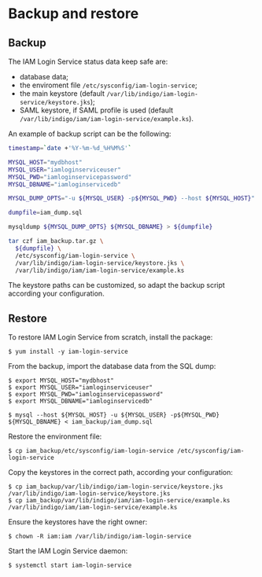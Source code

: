 # Backup and restore

## Backup

The IAM Login Service status data keep safe are:
 - database data;
 - the enviroment file `/etc/sysconfig/iam-login-service`;
 - the main keystore (default `/var/lib/indigo/iam-login-service/keystore.jks`);
 - SAML keystore, if SAML profile is used (default `/var/lib/indigo/iam/iam-login-service/example.ks`).

An example of backup script can be the following:

```bash
timestamp=`date +'%Y-%m-%d_%H%M%S'`

MYSQL_HOST="mydbhost"
MYSQL_USER="iamloginserviceuser"
MYSQL_PWD="iamloginservicepassword"
MYSQL_DBNAME="iamloginservicedb"

MYSQL_DUMP_OPTS="-u ${MYSQL_USER} -p${MYSQL_PWD} --host ${MYSQL_HOST}"

dumpfile=iam_dump.sql

mysqldump ${MYSQL_DUMP_OPTS} ${MYSQL_DBNAME} > ${dumpfile}

tar czf iam_backup.tar.gz \
  ${dumpfile} \
  /etc/sysconfig/iam-login-service \
  /var/lib/indigo/iam-login-service/keystore.jks \
  /var/lib/indigo/iam/iam-login-service/example.ks
```

The keystore paths can be customized, so adapt the backup script according your configuration.

## Restore

To restore IAM Login Service from scratch, install the package:
```console
$ yum install -y iam-login-service
```

From the backup, import the database data from the SQL dump:
```console
$ export MYSQL_HOST="mydbhost"
$ export MYSQL_USER="iamloginserviceuser"
$ export MYSQL_PWD="iamloginservicepassword"
$ export MYSQL_DBNAME="iamloginservicedb"

$ mysql --host ${MYSQL_HOST} -u ${MYSQL_USER} -p${MYSQL_PWD} ${MYSQL_DBNAME} < iam_backup/iam_dump.sql
```

Restore the environment file:
```console
$ cp iam_backup/etc/sysconfig/iam-login-service /etc/sysconfig/iam-login-service
```

Copy the keystores in the correct path, according your configuration:
```console
$ cp iam_backup/var/lib/indigo/iam-login-service/keystore.jks /var/lib/indigo/iam-login-service/keystore.jks
$ cp iam_backup/var/lib/indigo/iam/iam-login-service/example.ks /var/lib/indigo/iam/iam-login-service/example.ks
```

Ensure the keystores have the right owner:
```console
$ chown -R iam:iam /var/lib/indigo/iam-login-service
```

Start the IAM Login Service daemon:
```console
$ systemctl start iam-login-service
```
